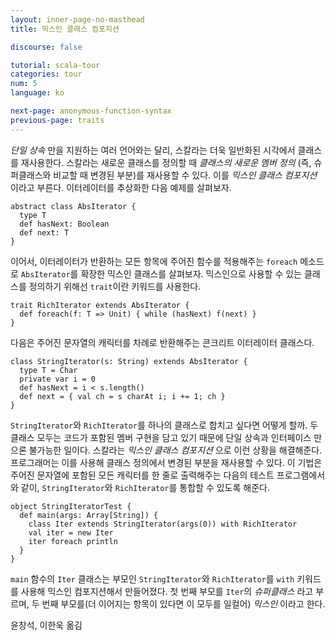 ```yaml
---
layout: inner-page-no-masthead
title: 믹스인 클래스 컴포지션

discourse: false

tutorial: scala-tour
categories: tour
num: 5
language: ko

next-page: anonymous-function-syntax
previous-page: traits
---
```


_단일 상속_ 만을 지원하는 여러 언어와는 달리, 스칼라는 더욱 일반화된 시각에서 클래스를 재사용한다. 스칼라는 새로운 클래스를 정의할 때 _클래스의 새로운 멤버 정의_ (즉, 슈퍼클래스와 비교할 때 변경된 부분)를 재사용할 수 있다. 이를 _믹스인 클래스 컴포지션_ 이라고 부른다. 이터레이터를 추상화한 다음 예제를 살펴보자.

    abstract class AbsIterator {
      type T
      def hasNext: Boolean
      def next: T
    }

이어서, 이터레이터가 반환하는 모든 항목에 주어진 함수를 적용해주는 `foreach` 메소드로 `AbsIterator`를 확장한 믹스인 클래스를 살펴보자. 믹스인으로 사용할 수 있는 클래스를 정의하기 위해선 `trait`이란 키워드를 사용한다.
 
    trait RichIterator extends AbsIterator {
      def foreach(f: T => Unit) { while (hasNext) f(next) }
    }
 
다음은 주어진 문자열의 캐릭터를 차례로 반환해주는 콘크리트 이터레이터 클래스다.
 
    class StringIterator(s: String) extends AbsIterator {
      type T = Char
      private var i = 0
      def hasNext = i < s.length()
      def next = { val ch = s charAt i; i += 1; ch }
    }
 
`StringIterator`와 `RichIterator`를 하나의 클래스로 합치고 싶다면 어떻게 할까. 두 클래스 모두는 코드가 포함된 멤버 구현을 담고 있기 때문에 단일 상속과 인터페이스 만으론 불가능한 일이다. 스칼라는 _믹스인 클래스 컴포지션_ 으로 이런 상황을 해결해준다. 프로그래머는 이를 사용해 클래스 정의에서 변경된 부분을 재사용할 수 있다. 이 기법은 주어진 문자열에 포함된 모든 캐릭터를 한 줄로 출력해주는 다음의 테스트 프로그램에서와 같이, `StringIterator`와 `RichIterator`를 통합할 수 있도록 해준다.
 
    object StringIteratorTest {
      def main(args: Array[String]) {
        class Iter extends StringIterator(args(0)) with RichIterator
        val iter = new Iter
        iter foreach println
      }
    }
 
`main` 함수의 `Iter` 클래스는 부모인 `StringIterator`와 `RichIterator`를 `with` 키워드를 사용해 믹스인 컴포지션해서 만들어졌다. 첫 번째 부모를 `Iter`의 _슈퍼클래스_ 라고 부르며, 두 번째 부모를(더 이어지는 항목이 있다면 이 모두를 일컬어)  _믹스인_ 이라고 한다.

윤창석, 이한욱 옮김
